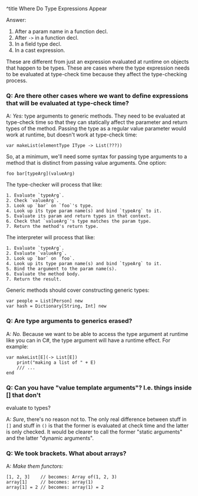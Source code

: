 ^title Where Do Type Expressions Appear

Answer:

1. After a param name in a function decl.
2. After `->` in a function decl.
3. In a field type decl.
4. In a cast expression.

These are different from just an expression evaluated at runtime on objects that happen to be types. These are cases where the type expression needs to be evaluated at type-check time because they affect the type-checking process.

### Q: Are there other cases where we want to define expressions that will be evaluated at type-check time?

A: *Yes:* type arguments to generic methods. They need to be evaluated at type-check time so that they can statically affect the parameter and return types of the method. Passing the type as a regular value parameter would work at runtime, but doesn't work at type-check time:

    var makeList(elementType IType -> List(???))

So, at a minimum, we'll need some syntax for passing type arguments to a method that is distinct from passing value arguments. One option:

    foo bar[typeArg](valueArg)

The type-checker will process that like:

    1. Evaluate `typeArg`.
    2. Check `valueArg`.
    3. Look up `bar` on `foo`'s type.
    4. Look up its type param name(s) and bind `typeArg` to it.
    5. Evaluate its param and return types in that context.
    6. Check that `valueArg`'s type matches the param type.
    7. Return the method's return type.

The interpreter will process that like:

    1. Evaluate `typeArg`.
    2. Evaluate `valueArg`.
    3. Look up `bar` on `foo`.
    4. Look up its type param name(s) and bind `typeArg` to it.
    5. Bind the argument to the param name(s).
    6. Evaluate the method body.
    7. Return the result.

Generic methods should cover constructing generic types:

    var people = List[Person] new
    var hash = Dictionary[String, Int] new

### Q: Are type arguments to generics erased?

A: *No.* Because we want to be able to access the type argument at runtime like
you can in C#, the type argument will have a runtime effect. For example:
   
    var makeList[E](-> List[E])
        print("making a list of " + E)
        /// ...
    end
   
### Q: Can you have "value template arguments"? I.e. things inside [] that don't
evaluate to types?

A: *Sure*, there's no reason not to. The only real difference between stuff in
`[]` and stuff in `()` is that the former is evaluated at check time and the
latter is only checked. It would be clearer to call the former "static
arguments" and the latter "dynamic arguments".

### Q: We took brackets. What about arrays?

A: *Make them functors:*

    [1, 2, 3]    // becomes: Array of(1, 2, 3)
    array[1]     // becomes: array(1)
    array[1] = 2 // becomes: array(1) = 2